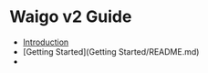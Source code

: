 # Waigo v2 Guide


* [Introduction](introduction/README.md)
* [Getting Started](Getting Started/README.md)
* 

